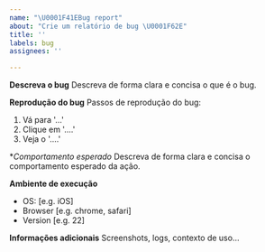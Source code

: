 ```yaml
---
name: "\U0001F41EBug report"
about: "Crie um relatório de bug \U0001F62E"
title: ''
labels: bug
assignees: ''

---
```


**Descreva o bug**
Descreva de forma clara e concisa o que é o bug.

**Reprodução do bug**
Passos de reprodução do bug:
1. Vá para '...'
2. Clique em '....'
3. Veja o '....'

**Comportamento esperado*
Descreva de forma clara e concisa o comportamento esperado da ação.

**Ambiente de execução**
 - OS: [e.g. iOS]
 - Browser [e.g. chrome, safari]
 - Version [e.g. 22]

**Informações adicionais**
Screenshots, logs, contexto de uso...
